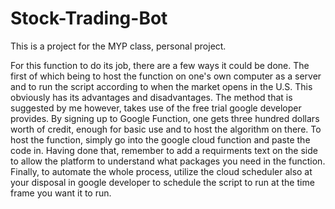 # Stock-Trading-Bot
This is a project for the MYP class, personal project.

For this function to do its job, there are a few ways it could be done. The first of which being to host the function on one's own computer as a server and to run the script according to when the market opens in the U.S. This obviously has its advantages and disadvantages. The method that is suggested by me however, takes use of the free trial google developer provides. By signing up to Google Function, one gets three hundred dollars worth of credit, enough for basic use and to host the algorithm on there. To host the function, simply go into the google cloud function and paste the code in. Having done that, remember to add a requirments text on the side to allow the platform to understand what packages you need in the function. Finally, to automate the whole process, utilize the cloud scheduler also at your disposal in google developer to schedule the script to run at the time frame you want it to run. 
